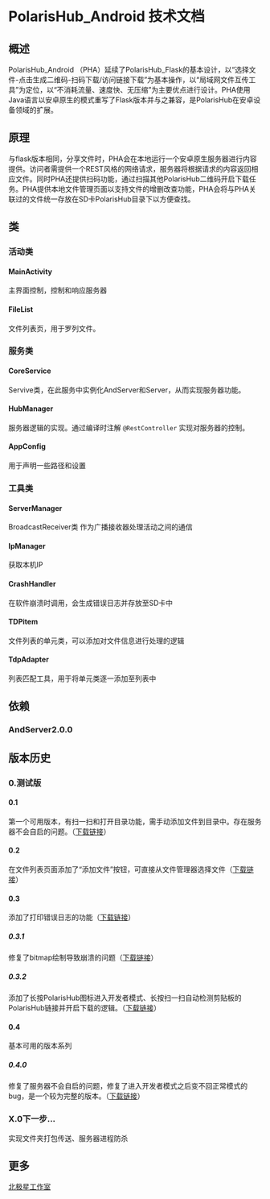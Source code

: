 # PolarisHub_Android 技术文档

## 概述

PolarisHub_Android （PHA）延续了PolarisHub_Flask的基本设计，以“选择文件-点击生成二维码-扫码下载/访问链接下载”为基本操作，以“局域网文件互传工具”为定位，以“不消耗流量、速度快、无压缩”为主要优点进行设计。PHA使用Java语言以安卓原生的模式重写了Flask版本并与之兼容，是PolarisHub在安卓设备领域的扩展。

## 原理

与flask版本相同，分享文件时，PHA会在本地运行一个安卓原生服务器进行内容提供。访问者需提供一个REST风格的网络请求，服务器将根据请求的内容返回相应文件。同时PHA还提供扫码功能，通过扫描其他PolarisHub二维码开启下载任务。PHA提供本地文件管理页面以支持文件的增删改查功能，PHA会将与PHA关联过的文件统一存放在SD卡PolarisHub目录下以方便查找。

## 类

### 活动类

#### MainActivity

主界面控制，控制和响应服务器

#### FileList

文件列表页，用于罗列文件。

### 服务类

#### CoreService

Servive类，在此服务中实例化AndServer和Server，从而实现服务器功能。

#### HubManager

服务器逻辑的实现。通过编译时注解 `@RestController` 实现对服务器的控制。

#### AppConfig

用于声明一些路径和设置

### 工具类

#### ServerManager

BroadcastReceiver类 作为广播接收器处理活动之间的通信

#### IpManager

获取本机IP

#### CrashHandler

在软件崩溃时调用，会生成错误日志并存放至SD卡中

#### TDPitem

文件列表的单元类，可以添加对文件信息进行处理的逻辑

#### TdpAdapter

列表匹配工具，用于将单元类逐一添加至列表中





## 依赖

### AndServer2.0.0



## 版本历史

### 0.测试版

#### 0.1

第一个可用版本，有扫一扫和打开目录功能，需手动添加文件到目录中。存在服务器不会自启的问题。（[下载链接](https://github.com/PolarisStudio/PolarisHub_App/blob/7cb13a3acd43dbf438ae329c5d9ff58ad7df3fd4/app/release/app-release.apk?raw=true)）

#### 0.2

在文件列表页面添加了“添加文件”按钮，可直接从文件管理器选择文件（[下载链接](https://github.com/PolarisStudio/PolarisHub_App/blob/0e185130de4cc1ae9919d005b86d2903e8ea6743/app/release/app-release.apk?raw=true)）

#### 0.3

添加了打印错误日志的功能（[下载链接](https://github.com/PolarisStudio/PolarisHub_App/blob/273dc88c7f2fb8cf44e85d60ec30534bb1a9ad6e/app/release/app-release.apk?raw=true)）

##### 0.3.1

修复了bitmap绘制导致崩溃的问题（[下载链接](https://github.com/PolarisStudio/PolarisHub_App/blob/04fbc22224e6d6dee94b54f040dfdeb3543c0a0a/app/release/app-release.apk?raw=true)）

##### 0.3.2

添加了长按PolarisHub图标进入开发者模式、长按扫一扫自动检测剪贴板的PolarisHub链接并开启下载的逻辑。（[下载链接](https://github.com/PolarisStudio/PolarisHub_App/blob/1d906bc5919e5e03d5666bc7026dad247705d5d8/app/release/app-release.apk?raw=true)）

#### 0.4

基本可用的版本系列

##### 0.4.0

修复了服务器不会自启的问题，修复了进入开发者模式之后变不回正常模式的bug，是一个较为完整的版本。（[下载链接](https://github.com/PolarisStudio/PolarisHub_App/blob/d58b5c1242f3520cc398ef65cd10319838490f2a/app/release/app-release.apk?raw=true)）

### X.0下一步...

实现文件夹打包传送、服务器进程防杀

## 更多

[北极星工作室](https://github.com/PolarisStudio)
